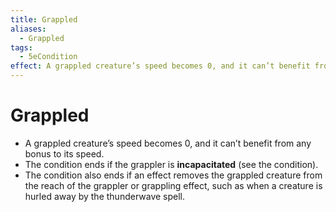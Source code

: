 ```yaml
---
title: Grappled
aliases:
  - Grappled
tags:
  - 5eCondition
effect: A grappled creature’s speed becomes 0, and it can’t benefit from any bonus to its speed.
---
```



# Grappled
- A grappled creature’s speed becomes 0, and it can’t benefit from any bonus to its speed.
- The condition ends if the grappler is **incapacitated** (see the condition).
- The condition also ends if an effect removes the grappled creature from the reach of the grappler or grappling effect, such as when a creature is hurled away by the thunderwave spell.